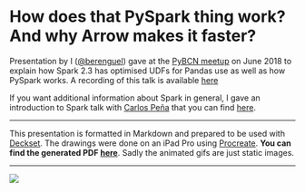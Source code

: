 # How does that PySpark thing work? And why Arrow makes it faster?

Presentation by I ([@berenguel](https://twitter.com/berenguel)) gave at the
[PyBCN meetup](https://www.meetup.com/python-185/) on June 2018 to explain how
Spark 2.3 has optimised UDFs for Pandas use as well as how PySpark works. A
recording of this talk is available
[here](https://www.youtube.com/watch?v=698441URsrc)

If you want additional information about Spark in general, I gave an
introduction to Spark talk with [Carlos Peña](http://twitter.com/crafty_coder)
that you can find [here](https://github.com/rberenguel/WelcomeToApacheSpark).

---

This presentation is formatted in Markdown and prepared to be used with
[Deckset](https://www.decksetapp.com/). The drawings were done on an iPad Pro using [Procreate](https://procreate.art). **You can find the generated PDF
[here](https://github.com/rberenguel/pyspark-arrow-pandas/raw/master/pyspark.pdf)**.
Sadly the animated gifs are just static images.

---

![](https://raw.githubusercontent.com/rberenguel/pyspark-arrow-pandas/master/Images/Presenting.jpg)
